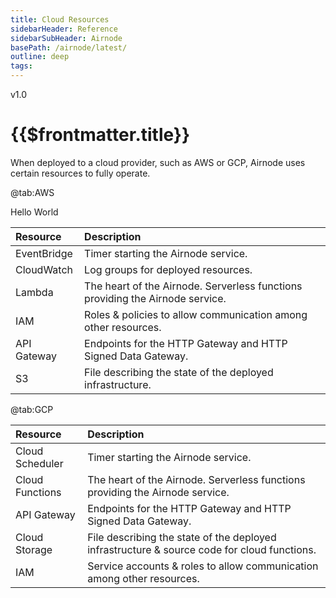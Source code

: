 ```yaml
---
title: Cloud Resources
sidebarHeader: Reference
sidebarSubHeader: Airnode
basePath: /airnode/latest/
outline: deep
tags:
---
```


<VersionWarning/>

<PageHeader>v1.0</PageHeader>

# {{$frontmatter.title}}

When deployed to a cloud provider, such as AWS or GCP, Airnode uses certain
resources to fully operate.

<Tabs>

@tab:AWS

Hello World

| Resource    | Description                                                                   |
| :---------- | :---------------------------------------------------------------------------- |
| EventBridge | Timer starting the Airnode service.                                           |
| CloudWatch  | Log groups for deployed resources.                                            |
| Lambda      | The heart of the Airnode. Serverless functions providing the Airnode service. |
| IAM         | Roles & policies to allow communication among other resources.                |
| API Gateway | Endpoints for the HTTP Gateway and HTTP Signed Data Gateway.                  |
| S3          | File describing the state of the deployed infrastructure.                     |

@tab:GCP

| Resource        | Description                                                                                 |
| :-------------- | :------------------------------------------------------------------------------------------ |
| Cloud Scheduler | Timer starting the Airnode service.                                                         |
| Cloud Functions | The heart of the Airnode. Serverless functions providing the Airnode service.               |
| API Gateway     | Endpoints for the HTTP Gateway and HTTP Signed Data Gateway.                                |
| Cloud Storage   | File describing the state of the deployed infrastructure & source code for cloud functions. |
| IAM             | Service accounts & roles to allow communication among other resources.                      |

</Tabs>
